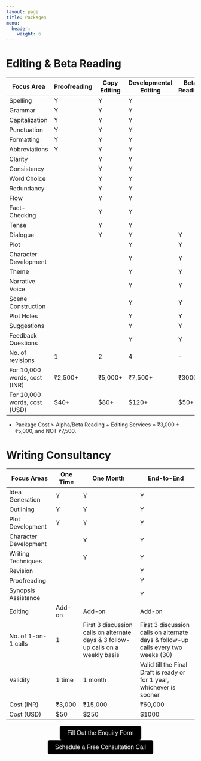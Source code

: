 ```yaml
---
layout: page
title: Packages
menu: 
  header:
    weight: 6
---
```

# Editing & Beta Reading

| Focus Area             | Proofreading | Copy Editing | Developmental Editing | Beta Reading |
|-----------------------|--------------|--------------|-----------------------|--------------|
| Spelling              | Y            | Y            | Y                   |              |
| Grammar               | Y            | Y            | Y                   |              |
| Capitalization        | Y            | Y            | Y                   |              |
| Punctuation           | Y            | Y            | Y                   |              |
| Formatting            | Y            | Y            | Y                   |              |
| Abbreviations         | Y            | Y            | Y                   |              |
| Clarity               |             | Y            | Y                   |              |
| Consistency           |             | Y            | Y                   |              |
| Word Choice           |             | Y            | Y                   |              |
| Redundancy            |             | Y            | Y                   |              |
| Flow                  |             | Y            | Y                   |              |
| Fact-Checking         |             | Y            | Y                   |              |
| Tense                 |             | Y            | Y                   |              |
| Dialogue              |             | Y            | Y                   | Y            |
| Plot                  |             |            | Y                   | Y            |
| Character Development |             |            | Y                   | Y            |
| Theme                 |             |            | Y                   | Y            |
| Narrative Voice       |             |            | Y                   | Y            |
| Scene Construction    |             |            | Y                   | Y            |
| Plot Holes            |             |            | Y                   | Y            |
| Suggestions           |             |            | Y                   | Y            |
| Feedback Questions    |             |            | Y                   | Y            |
| No. of revisions      | 1           | 2          | 4                   | -            |
| For 10,000 words, cost (INR) | ₹2,500+   | ₹5,000+   | ₹7,500+              | ₹3000+       |
| For 10,000 words, cost (USD) | $40+      | $80+      | $120+               | $50+         |

* Package Cost > Alpha/Beta Reading + Editing Services = ₹3,000 + ₹5,000, and NOT ₹7,500.

<link rel="stylesheet" href="style.css">

# Writing Consultancy

|Focus Areas|One Time|One Month|End-to-End|
|---|---|---|---|
|Idea Generation|Y|Y|Y|
|Outlining|Y|Y|Y|
|Plot Development|Y|Y|Y|
|Character Development||Y|Y|
|Writing Techniques||Y|Y|
|Revision|||Y|
|Proofreading|||Y|
|Synopsis Assistance|||Y|
|Editing|Add-on|Add-on|Add-on|
|No. of 1-on-1 calls |1|First 3 discussion calls on alternate days & 3 follow-up calls on a weekly basis|First 3 discussion calls on alternate days & follow-up calls every two weeks (30)|
|Validity|1 time|1 month|Valid till the Final Draft is ready or for 1 year, whichever is sooner|
|Cost (INR)|₹3,000|₹15,000|₹60,000|
|Cost (USD)|$50|$250|$1000|

<div style="text-align: center;">
  <a href="https://forms.gle/M2vqLdD9jKkuH9et6" target="_blank">
    <button style="padding: 10px 20px; font-size: 16px; background-color: #000000; color: white; border: none; border-radius: 5px; cursor: pointer;">
      Fill Out the Enquiry Form
    </button>
  </a>

  <a href="https://topmate.io/falguni_jain/498491" target="_blank">
    <button style="padding: 10px 20px; font-size: 16px; background-color: #000000; color: white; border: none; border-radius: 5px; cursor: pointer;">
      Schedule a Free Consultation Call
    </button>
  </a>
</div>



